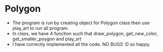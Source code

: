 # Polygon
- The program is run by creating object for Polygon class then use play_art to 
    run all program.
- In class, we have 4 function such that draw_polygon, get_new_color, 
    get_smaller_poygon and play_srt
- I have correctly implemented all the code. NO BUGS :D so happy.